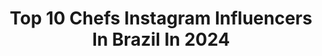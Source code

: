 ---
title: Top 10 Chefs Instagram Influencers In Brazil In 2024
description: >-
  Find top chefs Instagram influencers in Brazil in 2024. Most popular hashtags: #receita #theartofplating #food.
platform: Instagram
hits: 277
text_top: See the best Instagram profiles on inBeat.
text_bottom: Our database has 277 Instagram influencers like this in Brazil for you to contact.
profiles:
  - username: "daphsonn"
    fullname: >-
      Daphne Sonnenschein
    bio: >-
      chef•
    location: "Brazil"
    followers: 31320
    engagement: 392
    commentsToLikes: 0.052790
    id: ck6uggvhx2y7w0j710avh3d2n
    verified: false
    hashtags: "#art, #chefsofinstagram, #thesuperyachtchef, #helmetgang"
  - username: "joao.caracoroa"
    fullname: >-
      João Pedro Bernardes | Cara Coroa
    bio: >-
      O Chef mais nabo do Youtube e arredores 👨🏻‍🍳🍔 O outro lado da moeda ∼ @pedro.caracoroa 🤍🪙 Se gostas de comer e de rir, estás no sítio certo 👀🫶🏻
    location: "Brazil"
    followers: 52889
    engagement: 474
    commentsToLikes: 0.034192
    id: ck0u0ayakt4mo0i19rqlga1o3
    verified: false
    hashtags: "#caracoroablog, #blog, #fashionista, #mensfashion"
  - username: "mmaethe"
    fullname: >-
      Maethe Lima
    bio: >-
      💌 contato: maethe@vandep.ag 👩🏻‍❤️‍💋‍👨🏻 @alanzoka |👩🏻‍🍳 @maethe.chef |🐱 @catzoka
    location: "Brazil"
    followers: 972086
    engagement: 1451
    commentsToLikes: 0.007023
    id: ck6uf7y2dvfzi0j71ahq99173
    verified: false
    hashtags: "#cabelosondulados, #behindthechair, #metodorodrigovizu, #cursocabelocacheado"
  - username: "bettoauge"
    fullname: >-
      Betto Auge
    bio: >-
      🌿 Receitas saudáveis com criatividade 🌟 Não sou chef, mas faço comida bonita 🎨 Transformo comida em arte desde 2017 📥 e-mail bettoauge@farol.ag
    location: "Brazil"
    followers: 745835
    engagement: 627
    commentsToLikes: 0.027779
    id: ck0ubllp3et920i19w2tprrli
    verified: false
    hashtags: "#receitafacil, #receitas, #receitassaudaveis, #receitasfit"
  - username: "rex2099"
    fullname: >-
      Rex
    bio: >-
      Nerd, diretor de arte, ator, marombeiro, carioca, monster chef, carisma 19, sommeliwhey e bárbaro em potencial!
    location: "Brazil"
    followers: 110530
    engagement: 712
    commentsToLikes: 0.015855
    id: ck5cizb8jtob10i113zf1z90a
    verified: false
    hashtags: "#mentesacorposansao, #teamgrowth, #growthsupplements, #loki"
  - username: "rodrigoribeirogourmet"
    fullname: >-
      Digo
    bio: >-
      👨🏽‍🍳🥄 🏆Indicado Melhor Chef Patissier 2019 Info curso: DM
    location: "Brazil"
    followers: 21144
    engagement: 312
    commentsToLikes: 0.059654
    id: ck6u5tmm7bo730j71qw6wwbj3
    verified: false
    hashtags: "#confeitaria, #chefstalk, #theartofplating, #gastronomiaanhembimorumbi"
  - username: "laricanabrasa"
    fullname: >-
      Larissa Morales | Assadora
    bio: >-
      🔪Chef apresentadora e assadora 📰Colunista @folhadespaulo 🥩Porta voz Churrasco do @paodeacucar 🍳Embaixadora @fundicaosantana 🔥CURSO DE CHURRASCO 👇🏻
    location: "Brazil"
    followers: 489738
    engagement: 285
    commentsToLikes: 0.031487
    id: ck5qbdqwnl3l00i112lb0xjry
    verified: true
    hashtags: "#laricanabrasa, #del, #receitaf, #churrasco"
  - username: "crispimichele"
    fullname: >-
      Michele Crispim | Receitas
    bio: >-
      🏆 Vencedora Masterchef 4 🧁 Jurada Quanto Vale Esse Doce @gnt 🎬 Iron Chef Br @netflixbrasil 📧 caio@meni.com.br 11 984360670 🎓 Le Cordon Bleu
    location: "Brazil"
    followers: 382055
    engagement: 200
    commentsToLikes: 0.416339
    id: ck5hq0yydsb0j0i11d0rshg5l
    verified: true
    hashtags: "#bolo, #masterchefbr, #delirec, #receita"
  - username: "alfio_rrotani"
    fullname: >-
      ALFIO RROTANI
    bio: >-
      -Winner of “Masterchef Albania”🏆 -Chef & founder @kripedhepiper -TV presenter
    location: "Brazil"
    followers: 63348
    engagement: 167
    commentsToLikes: 0.003154
    id: ck6tlxzxy6ube0j7138cfveei
    verified: true
    hashtags: "#aventuartealfios, #shkollamasterchef, #aventuratealfios, #noah"
  - username: "anaguiomar.oficial"
    fullname: >-
      Ana Guiomar
    bio: >-
      Actriz e chef amadora em casa. 😊 Todas as receitas ⬇️ aqui no motor de busca.
    location: "Brazil"
    followers: 668657
    engagement: 132
    commentsToLikes: 0.010479
    id: ck0w15640hlz40i19jbjd0zrj
    verified: true
    hashtags: "#botikoboticario, #tvioficial, #parceria, #parabens"
---